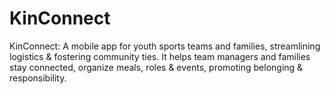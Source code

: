 # KinConnect
KinConnect: A mobile app for youth sports teams and families, streamlining logistics &amp; fostering community ties. It helps team managers and families stay connected, organize meals, roles &amp; events, promoting belonging &amp; responsibility.
